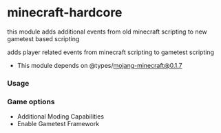 minecraft-hardcore
========================

this module adds additional events from old minecraft scripting to new gametest based scripting

adds player related events from minecraft scripting to gametest scripting

* This module depends on @types/mojang-minecraft@0.1.7

### Usage

### Game options
 * Additional Moding Capabilities
 * Enable Gametest Framework
